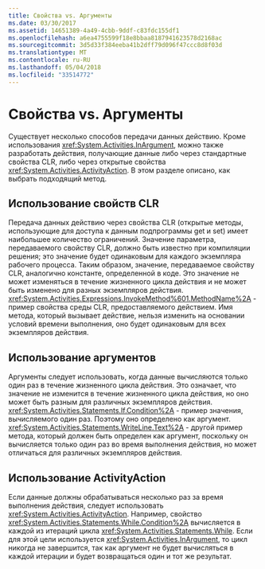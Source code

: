 ```yaml
---
title: Свойства vs. Аргументы
ms.date: 03/30/2017
ms.assetid: 14651389-4a49-4cbb-9ddf-c83fdc155df1
ms.openlocfilehash: a6ea4755599f18e8bbaa8187941623578d2168ac
ms.sourcegitcommit: 3d5d33f384eeba41b2dff79d096f47ccc8d8f03d
ms.translationtype: MT
ms.contentlocale: ru-RU
ms.lasthandoff: 05/04/2018
ms.locfileid: "33514772"
---
```

# <a name="properties-vs-arguments"></a>Свойства vs. Аргументы
Существует несколько способов передачи данных действию. Кроме использования <xref:System.Activities.InArgument>, можно также разработать действия, получающие данные либо через стандартные свойства CLR, либо через открытые свойства <xref:System.Activities.ActivityAction>. В этом разделе описано, как выбрать подходящий метод.  
  
## <a name="using-clr-properties"></a>Использование свойств CLR  
 Передача данных действию через свойства CLR (открытые методы, использующие для доступа к данным подпрограммы get и set) имеет наибольшее количество ограничений. Значение параметра, передаваемого свойству CLR, должно быть известно при компиляции решения; это значение будет одинаковым для каждого экземпляра рабочего процесса. Таким образом, значение, передаваемое свойству CLR, аналогично константе, определенной в коде. Это значение не может изменяться в течение жизненного цикла действия и не может быть изменено для разных экземпляров действия. <xref:System.Activities.Expressions.InvokeMethod%601.MethodName%2A> - пример свойства среды CLR, предоставляемого действием. Имя метода, который вызывает действие, нельзя изменить на основании условий времени выполнения, оно будет одинаковым для всех экземпляров действия.  
  
## <a name="using-arguments"></a>Использование аргументов  
 Аргументы следует использовать, когда данные вычисляются только один раз в течение жизненного цикла действия. Это означает, что значение не изменится в течение жизненного цикла действия, но оно может быть разным для различных экземпляров действия. <xref:System.Activities.Statements.If.Condition%2A> - пример значения, вычисляемого один раз. Поэтому оно определено как аргумент. <xref:System.Activities.Statements.WriteLine.Text%2A> - другой пример метода, который должен быть определен как аргумент, поскольку он вычисляется только один раз во время выполнения действия, но может отличаться для различных экземпляров действия.  
  
## <a name="using-activityaction"></a>Использование ActivityAction  
 Если данные должны обрабатываться несколько раз за время выполнения действия, следует использовать <xref:System.Activities.ActivityAction>. Например, свойство <xref:System.Activities.Statements.While.Condition%2A> вычисляется в каждой из итераций цикла <xref:System.Activities.Statements.While>. Если для этой цели используется <xref:System.Activities.InArgument>, то цикл никогда не завершится, так как аргумент не будет вычисляться в каждой итерации и будет возвращаться один и тот же результат.
